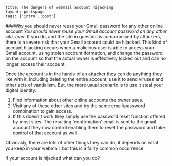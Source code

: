 ```
title: The dangers of webmail account hijacking
layout: postspage
tags: ['intro','post']

```

###Why you should never reuse your Gmail password for any other online account
*You should never reuse your Gmail account password on any other site, ever.* If you do, and the site in question is compromised by attackers, there is a severe risk that your Gmail account could be hijacked. This kind of account hijacking occurs when a malicious user is able to access your Gmail account, using stolen account iformation, and change the password on the account so that the actual owner is effectively locked out and can no longer access their account.

Once the account is in the hands of an attacker they can do anything they like with it, including deleting the entire account, use it to send viruses and other acts of vandalism. But, the more usual scenario is to use it steal your digital identity:

1. Find information about other online accounts the owner uses.
2. Visit any of these other sites and try the same email/password combination to gain access.
3. If this doesn't work they simply use the password reset function offered by most sites. The resulting 'confirmation' email is sent to the gmail account they now control enabling them to reset the password and take control of that account as well. 

Obviously, there are lots of other things they can do, it depends on what you keep in your webmail, but this is a fairly common occurrence.

If your account is hijacked what can you do?